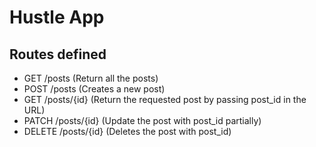 # Hustle App

## Routes defined

- GET /posts (Return all the posts)
- POST /posts (Creates a new post)
- GET /posts/{id} (Return the requested post by passing post_id in the URL)
- PATCH /posts/{id} (Update the post with post_id partially)
- DELETE /posts/{id} (Deletes the post with post_id)